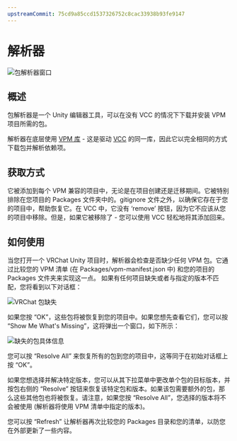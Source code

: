 ```yaml
---
upstreamCommit: 75cd9a85ccd1537326752c8cac33938b93fe9147
---
```


# 解析器

![包解析器窗口](/vcc.docs.vrchat.com/images/resolver.png)

## 概述
包解析器是一个 Unity 编辑器工具，可以在没有 VCC 的情况下下载并安装 VPM 项目所需的包。

解析器在底层使用 [VPM 库](/vcc.docs.vrchat.com/guides/glossary#vpm) - 这是驱动 [VCC](/vcc.docs.vrchat.com/guides/glossary#vcc) 的同一库，因此它以完全相同的方式下载包并解析依赖项。

## 获取方式
它被添加到每个 VPM 兼容的项目中，无论是在项目创建还是迁移期间。它被特别排除在您项目的 Packages 文件夹中的。gitignore 文件之外，以确保它存在于您的项目中，帮助恢复它。在 VCC 中，它没有 ‘remove’ 按钮，因为它不应该从您的项目中移除。但是，如果它被移除了 - 您可以使用 VCC 轻松地将其添加回来。

## 如何使用

当您打开一个 VRChat Unity 项目时，解析器会检查是否缺少任何 VPM 包。它通过比较您的 VPM 清单 (在 Packages/vpm-manifest.json 中) 和您的项目的 Packages 文件夹来实现这一点。
如果有任何项目缺失或者与指定的版本不匹配，您将看到以下对话框：

![VRChat 包缺失](/vcc.docs.vrchat.com/images/resolver-missing.png)

如果您按 “OK”，这些包将被恢复到您的项目中。如果您想先查看它们，您可以按 “Show Me What's Missing”，这将弹出一个窗口，如下所示：

![缺失的包具体信息](/vcc.docs.vrchat.com/images/resolver-specifics.png)

您可以按 “Resolve All” 来恢复所有的包到您的项目中，这等同于在初始对话框上按 “OK”。

如果您想选择并解决特定版本，您可以从其下拉菜单中更改单个包的目标版本，并按包右侧的 “Resolve” 按钮来恢复该特定包和版本。如果该包需要额外的包，那么这些其他包也将被恢复。请注意，如果您按 “Resolve All”，您选择的版本将不会被使用 (解析器将使用 VPM 清单中指定的版本)。

您可以按 “Refresh” 让解析器再次比较您的 Packages 目录和您的清单，以防您在外部更新了一些内容。
